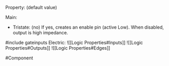 Property: (default value)

Main:
- Tristate: (no)
   If yes, creates an enable pin (active Low).
   When disabled, output is high impedance.

#include gateinputs
Electric:
![[Logic Properties#Inputs]]
![[Logic Properties#Outputs]]
![[Logic Properties#Edges]]


#Component 